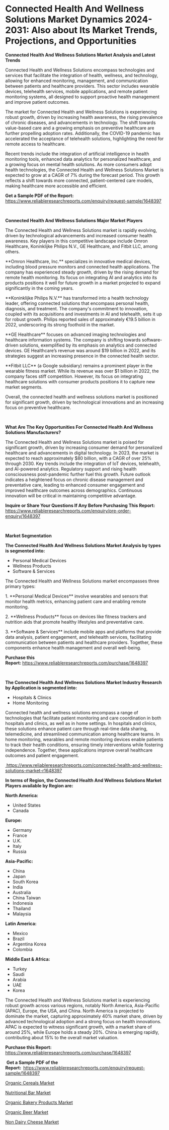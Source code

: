 <p><h1>Connected Health And Wellness Solutions Market Dynamics 2024-2031: Also about Its Market Trends, Projections, and Opportunities</h1></p><p><strong>Connected Health And Wellness Solutions Market Analysis and Latest Trends</strong></p>
<p><p>Connected Health and Wellness Solutions encompass technologies and services that facilitate the integration of health, wellness, and technology, allowing for enhanced monitoring, management, and communication between patients and healthcare providers. This sector includes wearable devices, telehealth services, mobile applications, and remote patient monitoring systems, all designed to support proactive health management and improve patient outcomes.</p><p>The market for Connected Health and Wellness Solutions is experiencing robust growth, driven by increasing health awareness, the rising prevalence of chronic diseases, and advancements in technology. The shift towards value-based care and a growing emphasis on preventive healthcare are further propelling adoption rates. Additionally, the COVID-19 pandemic has accelerated the acceptance of telehealth solutions, highlighting the need for remote access to healthcare.</p><p>Recent trends include the integration of artificial intelligence in health monitoring tools, enhanced data analytics for personalized healthcare, and a growing focus on mental health solutions. As more consumers adopt health technologies, the Connected Health and Wellness Solutions Market is expected to grow at a CAGR of 7% during the forecast period. This growth reflects a shift towards more connected, patient-centered care models, making healthcare more accessible and efficient.</p></p>
<p><strong>Get a Sample PDF of the Report:&nbsp;</strong> <a href="https://www.reliableresearchreports.com/enquiry/request-sample/1648397?utm_campaign=1588&utm_medium=2&utm_source=Github&utm_content=ia&utm_term=19102024&utm_id=connected-health-and-wellness-solutions">https://www.reliableresearchreports.com/enquiry/request-sample/1648397</a></p>
<p>&nbsp;</p>
<p><strong>Connected Health And Wellness Solutions Major Market Players</strong></p>
<p><p>The Connected Health and Wellness Solutions market is rapidly evolving, driven by technological advancements and increased consumer health awareness. Key players in this competitive landscape include Omron Healthcare, Koninklijke Philips N.V., GE Healthcare, and Fitbit LLC, among others.</p><p>**Omron Healthcare, Inc.** specializes in innovative medical devices, including blood pressure monitors and connected health applications. The company has experienced steady growth, driven by the rising demand for remote health monitoring. Its focus on integrating AI and analytics into its products positions it well for future growth in a market projected to expand significantly in the coming years.</p><p>**Koninklijke Philips N.V.** has transformed into a health technology leader, offering connected solutions that encompass personal health, diagnosis, and treatment. The company's commitment to innovation, coupled with its acquisitions and investments in AI and telehealth, sets it up for robust growth. Philips reported sales of approximately €19.5 billion in 2022, underscoring its strong foothold in the market.</p><p>**GE Healthcare** focuses on advanced imaging technologies and healthcare information systems. The company is shifting towards software-driven solutions, exemplified by its emphasis on analytics and connected devices. GE Healthcare’s revenue was around $19 billion in 2022, and its strategies suggest an increasing presence in the connected health sector.</p><p>**Fitbit LLC** (a Google subsidiary) remains a prominent player in the wearable fitness market. While its revenue was over $1 billion in 2022, the company faces stiff competition. However, its focus on integrating healthcare solutions with consumer products positions it to capture new market segments.</p><p>Overall, the connected health and wellness solutions market is positioned for significant growth, driven by technological innovations and an increasing focus on preventive healthcare.</p></p>
<p>&nbsp;</p>
<p><strong>What Are The Key Opportunities For Connected Health And Wellness Solutions Manufacturers?</strong></p>
<p><p>The Connected Health and Wellness Solutions market is poised for significant growth, driven by increasing consumer demand for personalized healthcare and advancements in digital technology. In 2023, the market is expected to reach approximately $80 billion, with a CAGR of over 25% through 2030. Key trends include the integration of IoT devices, telehealth, and AI-powered analytics. Regulatory support and rising health consciousness post-pandemic further fuel this growth. Future outlook indicates a heightened focus on chronic disease management and preventative care, leading to enhanced consumer engagement and improved healthcare outcomes across demographics. Continuous innovation will be critical in maintaining competitive advantage.</p></p>
<p><strong>Inquire or Share Your Questions If Any Before Purchasing This Report:</strong> <a href="https://www.reliableresearchreports.com/enquiry/pre-order-enquiry/1648397?utm_campaign=1588&utm_medium=2&utm_source=Github&utm_content=ia&utm_term=19102024&utm_id=connected-health-and-wellness-solutions">https://www.reliableresearchreports.com/enquiry/pre-order-enquiry/1648397</a></p>
<p>&nbsp;</p>
<p><strong>Market Segmentation</strong></p>
<p><strong>The Connected Health And Wellness Solutions Market Analysis by types is segmented into:</strong></p>
<p><ul><li>Personal Medical Devices</li><li>Wellness Products</li><li>Software & Services</li></ul></p>
<p><p>The Connected Health and Wellness Solutions market encompasses three primary types: </p><p>1. **Personal Medical Devices** involve wearables and sensors that monitor health metrics, enhancing patient care and enabling remote monitoring. </p><p>2. **Wellness Products** focus on devices like fitness trackers and nutrition aids that promote healthy lifestyles and preventative care.</p><p>3. **Software & Services** include mobile apps and platforms that provide data analysis, patient engagement, and telehealth services, facilitating communication between patients and healthcare providers. Together, these components enhance health management and overall well-being.</p></p>
<p><strong>Purchase this Report:&nbsp;</strong><a href="https://www.reliableresearchreports.com/purchase/1648397?utm_campaign=1588&utm_medium=2&utm_source=Github&utm_content=ia&utm_term=19102024&utm_id=connected-health-and-wellness-solutions">https://www.reliableresearchreports.com/purchase/1648397</a></p>
<p>&nbsp;</p>
<p><strong>The Connected Health And Wellness Solutions Market Industry Research by Application is segmented into:</strong></p>
<p><ul><li>Hospitals & Clinics</li><li>Home Monitoring</li></ul></p>
<p><p>Connected health and wellness solutions encompass a range of technologies that facilitate patient monitoring and care coordination in both hospitals and clinics, as well as in home settings. In hospitals and clinics, these solutions enhance patient care through real-time data sharing, telemedicine, and streamlined communication among healthcare teams. In home monitoring, wearables and remote monitoring devices enable patients to track their health conditions, ensuring timely interventions while fostering independence. Together, these applications improve overall healthcare outcomes and patient engagement.</p></p>
<p><a href="https://www.reliableresearchreports.com/connected-health-and-wellness-solutions-market-r1648397?utm_campaign=1588&utm_medium=2&utm_source=Github&utm_content=ia&utm_term=19102024&utm_id=connected-health-and-wellness-solutions">&nbsp;https://www.reliableresearchreports.com/connected-health-and-wellness-solutions-market-r1648397</a></p>
<p><strong>In terms of Region, the Connected Health And Wellness Solutions Market Players available by Region are:</strong></p>
<p>
    <p> <strong> North America: </strong>
        <ul>
            <li>United States</li>
            <li>Canada</li>
        </ul>
        </p> 
    <p> <strong> Europe: </strong>
        <ul>
            <li>Germany</li>
            <li>France</li>
            <li>U.K.</li>
            <li>Italy</li>
            <li>Russia</li>
        </ul>
        </p> 
    <p> <strong> Asia-Pacific: </strong>
        <ul>
            <li>China</li>
            <li>Japan</li>
            <li>South Korea</li>
            <li>India</li>
            <li>Australia</li>
            <li>China Taiwan</li>
            <li>Indonesia</li>
            <li>Thailand</li>
            <li>Malaysia</li>
        </ul>
        </p> 
    <p> <strong> Latin America: </strong>
        <ul>
            <li>Mexico</li>
            <li>Brazil</li>
            <li>Argentina Korea</li>
            <li>Colombia</li>
        </ul>
        </p> 
    <p> <strong> Middle East & Africa: </strong>
        <ul>
            <li>Turkey</li>
            <li>Saudi</li>
            <li>Arabia</li>
            <li>UAE</li>
            <li>Korea</li>
        </ul>
    </p>
    </p>
<p><p>The Connected Health and Wellness Solutions market is experiencing robust growth across various regions, notably North America, Asia-Pacific (APAC), Europe, the USA, and China. North America is projected to dominate the market, capturing approximately 40% market share, driven by advanced technological adoption and a strong focus on health innovations. APAC is expected to witness significant growth, with a market share of around 25%, while Europe holds a steady 20%. China is emerging rapidly, contributing about 15% to the overall market valuation.</p></p>
<p><strong>Purchase this Report: </strong><a href="https://www.reliableresearchreports.com/purchase/1648397?utm_campaign=1588&utm_medium=2&utm_source=Github&utm_content=ia&utm_term=19102024&utm_id=connected-health-and-wellness-solutions">https://www.reliableresearchreports.com/purchase/1648397</a></p>
<p>&nbsp;<strong>Get a Sample PDF of the Report:&nbsp;&nbsp;</strong><a href="https://www.reliableresearchreports.com/enquiry/request-sample/1648397?utm_campaign=1588&utm_medium=2&utm_source=Github&utm_content=ia&utm_term=19102024&utm_id=connected-health-and-wellness-solutions">https://www.reliableresearchreports.com/enquiry/request-sample/1648397</a></p>
<p><strong></strong></p>
<p><p><a href="https://www.linkedin.com/pulse/global-organic-cereals-market-focus-product-type-wheatriceoatcornbarley-p3n0e?utm_campaign=1588&utm_medium=2&utm_source=Github&utm_content=ia&utm_term=19102024&utm_id=connected-health-and-wellness-solutions">Organic Cereals Market</a></p><p><a href="https://www.linkedin.com/pulse/nutritional-bar-market-indicators-size-regional-breakdown-f3ile?utm_campaign=1588&utm_medium=2&utm_source=Github&utm_content=ia&utm_term=19102024&utm_id=connected-health-and-wellness-solutions">Nutritional Bar Market</a></p><p><a href="https://www.linkedin.com/pulse/global-organic-bakery-products-market-focus-application-6mhie?utm_campaign=1588&utm_medium=2&utm_source=Github&utm_content=ia&utm_term=19102024&utm_id=connected-health-and-wellness-solutions">Organic Bakery Products Market</a></p><p><a href="https://www.linkedin.com/pulse/organic-beer-market-drivers-challenges-forecast-2024-2031-677ue?utm_campaign=1588&utm_medium=2&utm_source=Github&utm_content=ia&utm_term=19102024&utm_id=connected-health-and-wellness-solutions">Organic Beer Market</a></p><p><a href="https://www.linkedin.com/pulse/emerging-non-dairy-cheese-market-opportunities-analysis-wow4e?utm_campaign=1588&utm_medium=2&utm_source=Github&utm_content=ia&utm_term=19102024&utm_id=connected-health-and-wellness-solutions">Non Dairy Cheese Market</a></p></p>